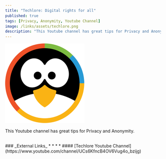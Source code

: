 ```yaml
---
title: "Techlore: Digital rights for all"
published: true
tags: [Privacy, Anonymity, Youtube Channel]
image: /links/assets/techlore.png
description: "This Youtube channel has great tips for Privacy and Anonymity."
---
```


![](/links/assets/techlore.png)

This Youtube channel has great tips for Privacy and Anonymity.

<br>
### _External Links_
* * *
* #### [Techlore Youtube Channel](https://www.youtube.com/channel/UCs6KfncB4OV6Vug4o_bzijg)
